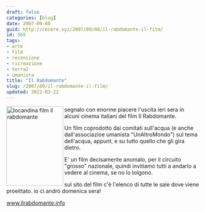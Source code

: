 ```yaml
---
draft: false
categories: [blog]
date: 2007-09-08
guid: http://cecere.xyz/2007/09/08/il-rabdomante-il-film/
id: 565
tags:
- arte
- film
- recensione
- ricreazione
- terra2
- umanista
title: "Il Rabdomante"
slug: /2007/09/il-rabdomante-il-film/
updated: 2022-03-22
---
```


<a href="http://www.ilrabdomante.info" target="_blank"><img src="http://cecere.xyz/wp-content/uploads/sites/3/2007/09/il-rabdomante-film.jpg" title="locandina film il rabdomante" alt="locandina film il rabdomante" align="left" height="207" width="148" /></a>


segnalo con enorme piacere l'uscita ieri sera in alcuni cinema italiani del film Il Rabdomante.
  
Un film coprodotto dai comitati sull'acqua (e anche dall'associazioe umanista "UnAltroMondo") sul tema dell'acqua, appunt, e su tutto quello che gli gira dietro.

E' un film decisamente anomalo, per il circuito "grosso" nazionale, quindi invitiamo tutti a andarlo a vedere al cinema, se no lo tolgono.

sul sito del film c'è l'elenco di tutte le sale dove viene proeittato. io ci andrò domenica sera!

<a href="http://www.ilrabdomante.info" target="_blank">www.ilrabdomante.info</a>